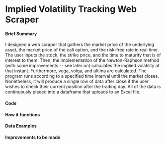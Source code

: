 # Implied Volatility Tracking Web Scraper

#### Brief Summary
I designed a web scraper that gathers the market price of the underlying asset, the market price of the call option, and the risk-free rate in real time. 
The user inputs the stock, the strike price, and the time to maturity that is of interest to them. Then, the implementation of the Newton-Raphson method 
(with some improvements -- see later on) calculates the implied volatility at that instant. Furthermore, vega, volga, and ultima are calculated. The program runs
according to a specified time interval until the market closes. Nonetheless, it will produce a single row of data after close if the user wishes to check their current position
after the trading day. All of the data is continuously placed into a dataframe that uploads to an Excel file. 

#### Code
#### How it functions
#### Data Examples
#### Improvements to be made
